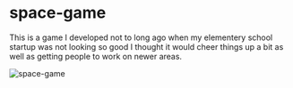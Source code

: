 # space-game
This is a game I developed not to long ago when my elementery school 
startup was not looking so good I thought it would cheer things up a 
bit as well as getting people to work on newer areas.

![space-game](spcegme.gif)
